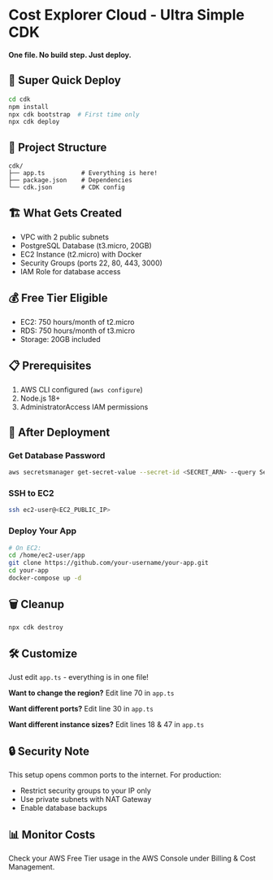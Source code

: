 # Cost Explorer Cloud - Ultra Simple CDK

**One file. No build step. Just deploy.**

## 🚀 Super Quick Deploy

```bash
cd cdk
npm install
npx cdk bootstrap  # First time only
npx cdk deploy
```

## 📁 Project Structure

```
cdk/
├── app.ts          # Everything is here!
├── package.json    # Dependencies
└── cdk.json        # CDK config
```

## 🏗️ What Gets Created

- VPC with 2 public subnets
- PostgreSQL Database (t3.micro, 20GB)
- EC2 Instance (t2.micro) with Docker
- Security Groups (ports 22, 80, 443, 3000)
- IAM Role for database access

## 💰 Free Tier Eligible

- EC2: 750 hours/month of t2.micro
- RDS: 750 hours/month of t3.micro  
- Storage: 20GB included

## 📋 Prerequisites

1. AWS CLI configured (`aws configure`)
2. Node.js 18+
3. AdministratorAccess IAM permissions

## 🔧 After Deployment

### Get Database Password
```bash
aws secretsmanager get-secret-value --secret-id <SECRET_ARN> --query SecretString --output text | jq -r .password
```

### SSH to EC2
```bash
ssh ec2-user@<EC2_PUBLIC_IP>
```

### Deploy Your App
```bash
# On EC2:
cd /home/ec2-user/app
git clone https://github.com/your-username/your-app.git
cd your-app
docker-compose up -d
```

## 🗑️ Cleanup

```bash
npx cdk destroy
```

## 🛠️ Customize

Just edit `app.ts` - everything is in one file!

**Want to change the region?** Edit line 70 in `app.ts`

**Want different ports?** Edit line 30 in `app.ts`

**Want different instance sizes?** Edit lines 18 & 47 in `app.ts`

## 🔒 Security Note

This setup opens common ports to the internet. For production:
- Restrict security groups to your IP only
- Use private subnets with NAT Gateway
- Enable database backups

## 📊 Monitor Costs

Check your AWS Free Tier usage in the AWS Console under Billing & Cost Management. 